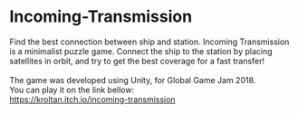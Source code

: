 # Incoming-Transmission
Find the best connection between ship and station. Incoming Transmission is a minimalist puzzle game. Connect the ship to the station by placing satellites in orbit, and try to get the best coverage for a fast transfer!<br><br>
The game was developed using Unity, for Global Game Jam 2018.<br>
You can play it on the link bellow:<br>
https://kroltan.itch.io/incoming-transmission

